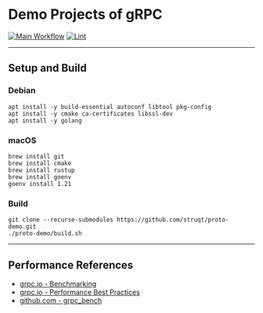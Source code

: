 # Demo Projects of gRPC

[![Main Workflow](https://github.com/struqt/proto-demo/actions/workflows/main.yml/badge.svg)](https://github.com/struqt/proto-demo/actions/workflows/main.yml)
[![Lint](https://github.com/struqt/proto-demo/actions/workflows/lint.yml/badge.svg)](https://github.com/struqt/proto-demo/actions/workflows/lint.yml)

---

## Setup and Build

### Debian

```
apt install -y build-essential autoconf libtool pkg-config
apt install -y cmake ca-certificates libssl-dev
apt install -y golang
```

### macOS

```
brew install git
brew install cmake
brew install rustup
brew install goenv
goenv install 1.21
```

### Build

```
git clone --recurse-submodules https://github.com/struqt/proto-demo.git
./proto-demo/build.sh
```

---

## Performance References

- [grpc.io - Benchmarking](https://grpc.io/docs/guides/benchmarking/)
- [grpc.io - Performance Best Practices](https://grpc.io/docs/guides/performance)
- [github.com - grpc_bench](https://github.com/LesnyRumcajs/grpc_bench)
